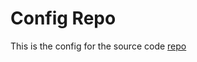 # Config Repo
This is the config for the source code [repo](https://github.com/raviydevops/crud-springboot-dynamodb)
